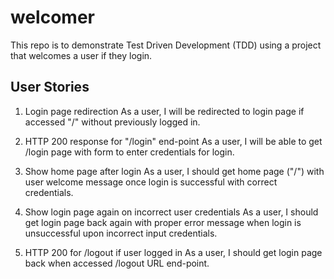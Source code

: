 # welcomer
This repo is to demonstrate Test Driven Development (TDD) using a project that welcomes a user if they login.

## User Stories
1. Login page redirection
	As a user, I will be redirected to login page if accessed "/" without previously logged in.

2. HTTP 200 response for "/login" end-point
	As a user, I will be able to get /login page with form to enter credentials for login.

3. Show home page after login
	As a user, I should get home page ("/") with user welcome message once login is successful with correct credentials.

4. Show login page again on incorrect user credentials
	As a user, I should get login page back again with proper error message when login is unsuccessful upon incorrect input credentials.

5. HTTP 200 for /logout if user logged in
	As a user, I should get login page back when accessed /logout URL end-point.
